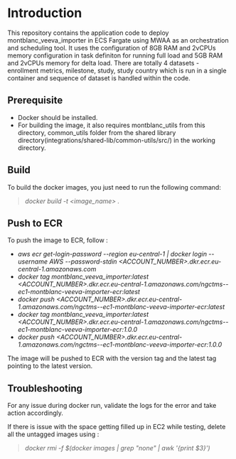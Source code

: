 <h1>Introduction</h1>

This repository contains the application code to deploy montblanc_veeva_importer in ECS Fargate using MWAA as an orchestration and scheduling tool. It uses the configuration of 8GB RAM and 2vCPUs memory configuration in task definiton for running full load and 5GB RAM and 2vCPUs memory for delta load. There are totally 4 datasets - enrollment metrics, milestone, study, study country which is run in a single container and sequence of dataset is handled within the code.

<h2>Prerequisite</h2>

- Docker should be installed.
- For building the image, it also requires montblanc_utils from this directory, common_utils folder from the shared library directory(integrations/shared-lib/common-utils/src/) in the working directory.

<h2>Build</h2>


To build the docker images, you just need to run the following command:

> *docker build -t <image_name> .*

<h2>Push to ECR</h2>

To push the image to ECR, follow :

- *aws ecr get-login-password --region eu-central-1 | docker login --username AWS --password-stdin <ACCOUNT_NUMBER>.dkr.ecr.eu-central-1.amazonaws.com*
- *docker tag montblanc_veeva_importer:latest <ACCOUNT_NUMBER>.dkr.ecr.eu-central-1.amazonaws.com/ngctms-<ENV>-ec1-montblanc-veeva-importer-ecr:latest*
- *docker push <ACCOUNT_NUMBER>.dkr.ecr.eu-central-1.amazonaws.com/ngctms-<ENV>-ec1-montblanc-veeva-importer-ecr:latest*
- *docker tag montblanc_veeva_importer:latest <ACCOUNT_NUMBER>.dkr.ecr.eu-central-1.amazonaws.com/ngctms-<ENV>-ec1-montblanc-veeva-importer-ecr:1.0.0*
- *docker push <ACCOUNT_NUMBER>.dkr.ecr.eu-central-1.amazonaws.com/ngctms-<ENV>-ec1-montblanc-veeva-importer-ecr:1.0.0*

The image will be pushed to ECR with the version tag and the latest tag pointing to the latest version.

<h2>Troubleshooting</h2>

For any issue during docker run, validate the logs for the error and take action accordingly.

If there is issue with the space getting filled up in EC2 while testing, delete all the untagged images using :

> *docker rmi -f $(docker images | grep "none" | awk '{print $3}')*